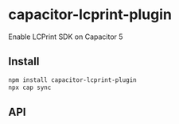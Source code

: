 # capacitor-lcprint-plugin

Enable LCPrint SDK on Capacitor 5

## Install

```bash
npm install capacitor-lcprint-plugin
npx cap sync
```

## API

<docgen-index></docgen-index>

<docgen-api>
<!-- run docgen to generate docs from the source -->
<!-- More info: https://github.com/ionic-team/capacitor-docgen -->
</docgen-api>
